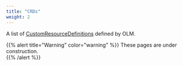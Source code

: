 ```yaml
---
title: "CRDs"
weight: 2
---
```


A list of [CustomResourceDefinitions](https://kubernetes.io/docs/tasks/access-kubernetes-api/custom-resources/custom-resource-definitions/) defined by OLM. 

{{% alert title="Warning" color="warning" %}}
These pages are under construction.   
{{% /alert %}}

